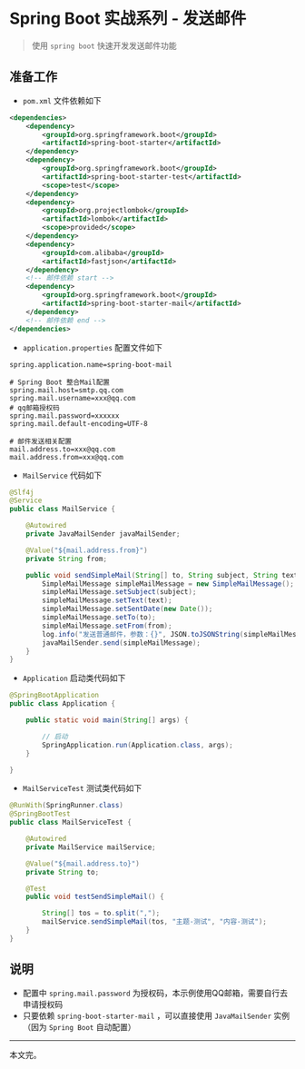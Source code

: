 # Spring Boot 实战系列 - 发送邮件

> 使用 `spring boot` 快速开发发送邮件功能

## 准备工作
- `pom.xml` 文件依赖如下
```xml
<dependencies>
    <dependency>
        <groupId>org.springframework.boot</groupId>
        <artifactId>spring-boot-starter</artifactId>
    </dependency>
    <dependency>
        <groupId>org.springframework.boot</groupId>
        <artifactId>spring-boot-starter-test</artifactId>
        <scope>test</scope>
    </dependency>
    <dependency>
        <groupId>org.projectlombok</groupId>
        <artifactId>lombok</artifactId>
        <scope>provided</scope>
    </dependency>
    <dependency>
        <groupId>com.alibaba</groupId>
        <artifactId>fastjson</artifactId>
    </dependency>
    <!-- 邮件依赖 start -->
    <dependency>
        <groupId>org.springframework.boot</groupId>
        <artifactId>spring-boot-starter-mail</artifactId>
    </dependency>
    <!-- 邮件依赖 end -->
</dependencies>
```

- `application.properties` 配置文件如下
```properties
spring.application.name=spring-boot-mail

# Spring Boot 整合Mail配置
spring.mail.host=smtp.qq.com
spring.mail.username=xxx@qq.com
# qq邮箱授权码
spring.mail.password=xxxxxx
spring.mail.default-encoding=UTF-8

# 邮件发送相关配置
mail.address.to=xxx@qq.com
mail.address.from=xxx@qq.com
```

- `MailService` 代码如下
```java
@Slf4j
@Service
public class MailService {

    @Autowired
    private JavaMailSender javaMailSender;

    @Value("${mail.address.from}")
    private String from;

    public void sendSimpleMail(String[] to, String subject, String text) {
        SimpleMailMessage simpleMailMessage = new SimpleMailMessage();
        simpleMailMessage.setSubject(subject);
        simpleMailMessage.setText(text);
        simpleMailMessage.setSentDate(new Date());
        simpleMailMessage.setTo(to);
        simpleMailMessage.setFrom(from);
        log.info("发送普通邮件，参数：{}", JSON.toJSONString(simpleMailMessage));
        javaMailSender.send(simpleMailMessage);
    }
}
```

- `Application` 启动类代码如下
```java
@SpringBootApplication
public class Application {

    public static void main(String[] args) {

        // 启动
        SpringApplication.run(Application.class, args);
    }

}
```

- `MailServiceTest` 测试类代码如下
```java
@RunWith(SpringRunner.class)
@SpringBootTest
public class MailServiceTest {

    @Autowired
    private MailService mailService;

    @Value("${mail.address.to}")
    private String to;

    @Test
    public void testSendSimpleMail() {

        String[] tos = to.split(",");
        mailService.sendSimpleMail(tos, "主题-测试", "内容-测试");
    }
}
```

## 说明
- 配置中 `spring.mail.password` 为授权码，本示例使用QQ邮箱，需要自行去申请授权码
- 只要依赖 `spring-boot-starter-mail` ，可以直接使用 `JavaMailSender` 实例（因为 `Spring Boot` 自动配置）

---

本文完。
